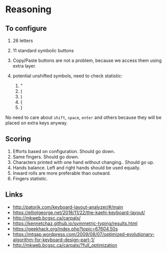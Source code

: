 ﻿# Reasoning

## To configure

1. 26 letters
1. 11 standard symbolic buttons
1. Copy/Paste buttons are not a problem, because we access them using extra layer.
1. potential unshifted symbols, need to check statistic:

    1. "
    1. (
    1. )
    1. {
    1. }

No need to care about `shift`, `space`, `enter` and others because they will be placed on extra keys anyway.

## Scoring

1. Efforts based on configuration. Should go down.
1. Same fingers. Should go down.
1. Сharacters printed with one hand without changing.. Should go up.
1. Hands balance. Left and right hands should be used equally.
1. Inward rolls are more preferable than outward.
1. Fingers statistic.

## Links

* http://patorjk.com/keyboard-layout-analyzer/#/main
* https://elliotgeorge.net/2018/11/22/the-kaehi-keyboard-layout/
* http://mkweb.bcgsc.ca/carpalx/
* https://kennetchaz.github.io/symmetric-typing/results.html
* https://geekhack.org/index.php?topic=67604.50s
* https://mtgap.wordpress.com/2009/08/07/optimized-evolutionary-algorithm-for-keyboard-design-part-1/
* http://mkweb.bcgsc.ca/carpalx/?full_optimization
